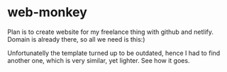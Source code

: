 # web-monkey

Plan is to create website for my freelance thing with github and netlify.
Domain  is already there, so all we need is this:)

Unfortunatelly the template turned up to be outdated, hence I had to find another one, which is very similar, yet lighter. See how it goes.  
